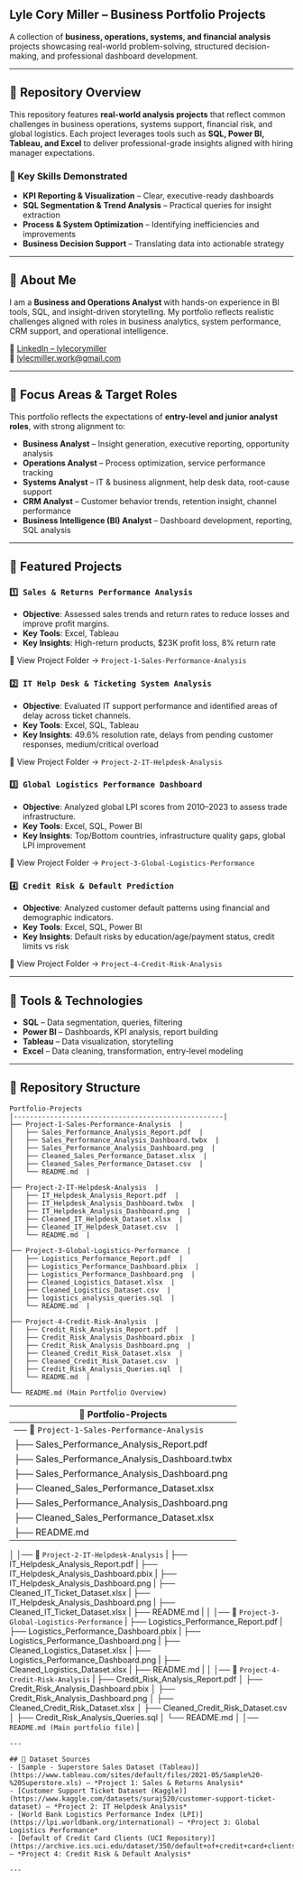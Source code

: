 ## Lyle Cory Miller – Business Portfolio Projects

A collection of **business, operations, systems, and financial analysis** projects showcasing real-world problem-solving, structured decision-making, and professional dashboard development.

---

## 📂 Repository Overview
This repository features **real-world analysis projects** that reflect common challenges in business operations, systems support, financial risk, and global logistics. Each project leverages tools such as **SQL, Power BI, Tableau, and Excel** to deliver professional-grade insights aligned with hiring manager expectations.

### 📌 Key Skills Demonstrated
- **KPI Reporting & Visualization** – Clear, executive-ready dashboards
- **SQL Segmentation & Trend Analysis** – Practical queries for insight extraction
- **Process & System Optimization** – Identifying inefficiencies and improvements
- **Business Decision Support** – Translating data into actionable strategy

---

## 📌 About Me
I am a **Business and Operations Analyst** with hands-on experience in BI tools, SQL, and insight-driven storytelling. My portfolio reflects realistic challenges aligned with roles in business analytics, system performance, CRM support, and operational intelligence.

🔗 [LinkedIn – lylecorymiller](https://www.linkedin.com/in/lylecorymiller/)  
📧 lylecmiller.work@gmail.com

---

## 📌 Focus Areas & Target Roles
This portfolio reflects the expectations of **entry-level and junior analyst roles**, with strong alignment to:

- **Business Analyst** – Insight generation, executive reporting, opportunity analysis
- **Operations Analyst** – Process optimization, service performance tracking
- **Systems Analyst** – IT & business alignment, help desk data, root-cause support
- **CRM Analyst** – Customer behavior trends, retention insight, channel performance
- **Business Intelligence (BI) Analyst** – Dashboard development, reporting, SQL analysis

---

## 📌 Featured Projects

### `1️⃣ Sales & Returns Performance Analysis`
- **Objective**: Assessed sales trends and return rates to reduce losses and improve profit margins.
- **Key Tools**: Excel, Tableau
- **Key Insights**: High-return products, $23K profit loss, 8% return rate

🔗 View Project Folder → `Project-1-Sales-Performance-Analysis`

### `2️⃣ IT Help Desk & Ticketing System Analysis`
- **Objective**: Evaluated IT support performance and identified areas of delay across ticket channels.
- **Key Tools**: Excel, SQL, Tableau
- **Key Insights**: 49.6% resolution rate, delays from pending customer responses, medium/critical overload

🔗 View Project Folder → `Project-2-IT-Helpdesk-Analysis`

### `3️⃣ Global Logistics Performance Dashboard`
- **Objective**: Analyzed global LPI scores from 2010–2023 to assess trade infrastructure.
- **Key Tools**: Excel, SQL, Power BI
- **Key Insights**: Top/Bottom countries, infrastructure quality gaps, global LPI improvement

🔗 View Project Folder → `Project-3-Global-Logistics-Performance`

### `4️⃣ Credit Risk & Default Prediction`
- **Objective**: Analyzed customer default patterns using financial and demographic indicators.
- **Key Tools**: Excel, SQL, Power BI
- **Key Insights**: Default risks by education/age/payment status, credit limits vs risk

🔗 View Project Folder → `Project-4-Credit-Risk-Analysis`

---

## 📌 Tools & Technologies
- **SQL** – Data segmentation, queries, filtering
- **Power BI** – Dashboards, KPI analysis, report building
- **Tableau** – Data visualization, storytelling
- **Excel** – Data cleaning, transformation, entry-level modeling
  
---
## 📁 Repository Structure
```
Portfolio-Projects
|----------------------------------------------------|
├── Project-1-Sales-Performance-Analysis  | 
│   ├── Sales_Performance_Analysis_Report.pdf  | 
│   ├── Sales_Performance_Analysis_Dashboard.twbx  | 
│   ├── Sales_Performance_Analysis_Dashboard.png  | 
│   ├── Cleaned_Sales_Performance_Dataset.xlsx  | 
│   ├── Cleaned_Sales_Performance_Dataset.csv  | 
│   └── README.md  | 
│
├── Project-2-IT-Helpdesk-Analysis  | 
│   ├── IT_Helpdesk_Analysis_Report.pdf  | 
│   ├── IT_Helpdesk_Analysis_Dashboard.twbx  | 
│   ├── IT_Helpdesk_Analysis_Dashboard.png  | 
│   ├── Cleaned_IT_Helpdesk_Dataset.xlsx  | 
│   ├── Cleaned_IT_Helpdesk_Dataset.csv  | 
│   └── README.md  | 
│
├── Project-3-Global-Logistics-Performance  | 
│   ├── Logistics_Performance_Report.pdf  | 
│   ├── Logistics_Performance_Dashboard.pbix  | 
│   ├── Logistics_Performance_Dashboard.png  | 
│   ├── Cleaned_Logistics_Dataset.xlsx  | 
│   ├── Cleaned_Logistics_Dataset.csv  | 
│   ├── logistics_analysis_queries.sql  | 
│   └── README.md  | 
│
├── Project-4-Credit-Risk-Analysis  | 
│   ├── Credit_Risk_Analysis_Report.pdf  | 
│   ├── Credit_Risk_Analysis_Dashboard.pbix  | 
│   ├── Credit_Risk_Analysis_Dashboard.png  | 
│   ├── Cleaned_Credit_Risk_Dataset.xlsx  | 
│   ├── Cleaned_Credit_Risk_Dataset.csv  | 
│   ├── Credit_Risk_Analysis_Queries.sql  | 
│   └── README.md  | 
│
└── README.md (Main Portfolio Overview)
```




| 📂 Portfolio-Projects                                 |
|----------------------------------------------------|
|── 📂 `Project-1-Sales-Performance-Analysis` | 
   ├──  Sales_Performance_Analysis_Report.pdf  | 
   ├──  Sales_Performance_Analysis_Dashboard.twbx  | 
   ├──  Sales_Performance_Analysis_Dashboard.png  |
   ├──  Cleaned_Sales_Performance_Dataset.xlsx  |
   ├──  Sales_Performance_Analysis_Dashboard.png  |
   ├──  Cleaned_Sales_Performance_Dataset.xlsx  | 
   ├──  README.md    |
   │
│── 📂 `Project-2-IT-Helpdesk-Analysis`  |
   ├── IT_Helpdesk_Analysis_Report.pdf  |
   ├── IT_Helpdesk_Analysis_Dashboard.pbix  |
   ├── IT_Helpdesk_Analysis_Dashboard.png  |
   ├── Cleaned_IT_Ticket_Dataset.xlsx  |
   ├── IT_Helpdesk_Analysis_Dashboard.png  |
   ├── Cleaned_IT_Ticket_Dataset.xlsx  |
   ├── README.md  |
   │
│── 📂 `Project-3-Global-Logistics-Performance`  |
   ├── Logistics_Performance_Report.pdf  |
   ├── Logistics_Performance_Dashboard.pbix  |
   ├── Logistics_Performance_Dashboard.png  |
   ├── Cleaned_Logistics_Dataset.xlsx  |
   ├── Logistics_Performance_Dashboard.png  |
   ├── Cleaned_Logistics_Dataset.xlsx  |
   ├── README.md  |
   │
│── 📂 `Project-4-Credit-Risk-Analysis`  |
    ├── Credit_Risk_Analysis_Report.pdf
│   ├── Credit_Risk_Analysis_Dashboard.pbix
│   ├── Credit_Risk_Analysis_Dashboard.png
│   ├── Cleaned_Credit_Risk_Dataset.xlsx
│   ├── Cleaned_Credit_Risk_Dataset.csv
│   ├── Credit_Risk_Analysis_Queries.sql
│   └── README.md
   │
│── `README.md (Main portfolio file)`  |
```
---

## 📌 Dataset Sources
- [Sample - Superstore Sales Dataset (Tableau)](https://www.tableau.com/sites/default/files/2021-05/Sample%20-%20Superstore.xls) — *Project 1: Sales & Returns Analysis*
- [Customer Support Ticket Dataset (Kaggle)](https://www.kaggle.com/datasets/suraj520/customer-support-ticket-dataset) — *Project 2: IT Helpdesk Analysis*
- [World Bank Logistics Performance Index (LPI)](https://lpi.worldbank.org/international) — *Project 3: Global Logistics Performance*
- [Default of Credit Card Clients (UCI Repository)](https://archive.ics.uci.edu/dataset/350/default+of+credit+card+clients) — *Project 4: Credit Risk & Default Analysis*

---

